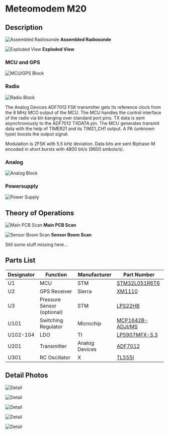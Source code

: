 # Meteomodem M20

## Description

![Assembled Radiosonde](assembled.jpg)
**Assembled Radiosonde**

![Exploded View](exploded_view.jpg)
**Exploded View**

### MCU and GPS
![MCU/GPS Block](__used_asset__/m20.svg)

### Radio
![Radio Block](__used_asset__/m20-radio.svg)

The Analog Devices ADF7012 FSK transmitter gets its reference clock from the 8 MHz MCO output of the MCU. The MCU handles the control interface of the radio via bit-banging over standard port pins. TX data is sent asynchronously to the ADF7012 TXDATA pin. The MCU generates transmit data with the help of TIMER21 and its TIM21_CH1 output. A PA (unknown type) boosts the output signal.

Modulation is 2FSK with 5.5 kHz deviation. Data bits are sent Biphase-M encoded in short bursts with 4800 bit/s (9600 smbols/s).

### Analog
![Analog Block](__used_asset__/m20-analog.svg)

### Powersupply
![Power Supply](__used_asset__/m20-power.svg)

## Theory of Operations

![Main PCB Scan](pcb.jpg)
**Main PCB Scan**

![Sensor Boom Scan](sensorboom.jpg)
**Sensor Boom Scan**

Still some stuff missing here...

## Parts List

Designator | Function            | Manufacturer   | Part Number
---------- | ------------------- | -------------- | ---------------
U1         | MCU                 | STM            | [STM32L051R6T6](https://www.st.com/resource/en/datasheet/stm32l051r6.pdf)
U2         | GPS Receiver        | Sierra         | [XM1110]()
U3         | Pressure Sensor (optional)  | STM            | [LPS22HB](https://www.st.com/resource/en/datasheet/lps22hb.pdf)
U101       | Switching Regulator | Microchip      | [MCP1642B-ADJI/MS]()
U102-104   | LDO                 | TI             | [LP5907MFX-3.3]()
U201       | Transmitter         | Analog Devices | [ADF7012]()
U301       | RC Oscillator       | X              | [TL555I]()

## Detail Photos

![Detail](detail/detail01.jpg)

![Detail](detail/detail02.jpg)

![Detail](detail/detail03.jpg)

![Detail](detail/detail04.jpg)

![Detail](detail/detail05.jpg)

